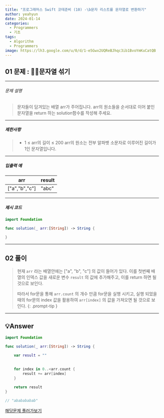 ```yaml
---
title: "프로그래머스 Swift 코테준비 (10) -\b문자 리스트를 문자열로 변환하기"
author: yeahyun
date: 2024-01-14
categories:
  - Programmers
  - 기초
tags:
  - Algorithm
  - Programmers
image: https://lh3.google.com/u/0/d/1-e5Gwx2UQReBJhqc3ib1BvoYmKuCatQB
---
```

## 01 문제 : 문자열 섞기
---
###### 문제 설명

>문자들이 담겨있는 배열 arr가 주어집니다. arr의 원소들을 순서대로 이어 붙인 문자열을 return 하는 solution함수를 작성해 주세요.

- ---
##### 제한사항
>- 1 ≤ arr의 길이 ≤ 200
	arr의 원소는 전부 알파벳 소문자로 이루어진 길이가 1인 문자열입니다.


---

##### 입출력 예
| arr | result |
| ---- | ---- |
| ["a","b","c"]	 | "abc" |


---

##### 제시 코드

```swift
import Foundation

func solution(_ arr:[String]) -> String {

}
```


---
## 02 풀이

> 현재 `arr` 라는 배열안에는 ["a", "b", "c"] 의 값이 들어가 있다.
> 이를 첫번째 배열의 인덱스 값을 새로운 변수 `result` 의 값에 추가해주고,
> 이를 return 하면 될 것으로 보인다.
> 
> 따라서 for문을 통해 `arr.count` 의 개수 만큼 for문을 실행 시키고, 실행 되었을때의 for문의 index 값을 활용하여 `arr[index]` 의 값을 가져오면 될 것으로 보인다.
> {: .prompt-tip }


---

## 💡Answer

```swift
import Foundation

func solution(_ arr:[String]) -> String {
    
    var result = ""
    
    
    for index in 0..<arr.count {
        result += arr[index]
    }
    
    return result
}

// "ababababab"
```


[해당문제 풀러가보기](https://school.programmers.co.kr/learn/courses/30/lessons/181941)



